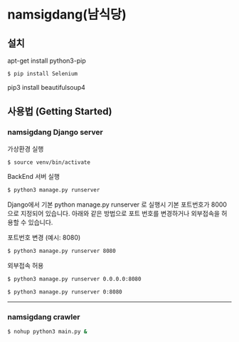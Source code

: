 # namsigdang(남식당)

## 설치

apt-get install python3-pip

```bash
$ pip install Selenium
```

pip3 install beautifulsoup4


## 사용법 (Getting Started)


### namsigdang Django server

가상환경 실행
```bash
$ source venv/bin/activate
```

BackEnd 서버 실행
```bash
$ python3 manage.py runserver
```

Django에서 기본 python manage.py runserver 로 실행시 기본 포트번호가 8000으로 지정되어 있습니다.
아래와 같은 방법으로 포트 번호를 변경하거나 외부접속을 허용할 수 있습니다.



포트번호 변경 (예시: 8080)
```bash
$ python3 manage.py runserver 8080
```
외부접속 허용
```bash
$ python3 manage.py runserver 0.0.0.0:8080
```
```bash
$ python3 manage.py runserver 0:8080
```

---

### namsigdang crawler

```bash
$ nohup python3 main.py &
```
